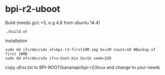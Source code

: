 # bpi-r2-uboot

Build (needs gcc <5, e.g 4.8 from ubuntu 14.4)

```
./build.sh
```

Installation
```
sudo dd if=/dev/sdx of=bpi-r2-first10M.img bs=1M count=10 #Backup of first 10MB
sudo dd of=/dev/sdx if=u-boot.bin bs=1k seek=320
```
copy uEnv.txt to BPI-ROOT/bananapi/bpi-r2/linux and change to your needs
